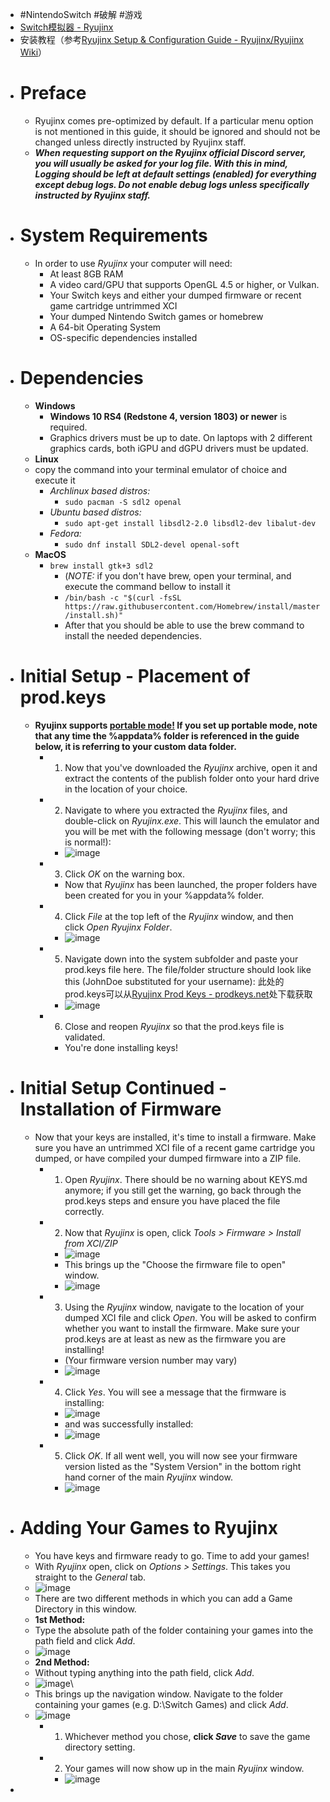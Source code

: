 - #NintendoSwitch #破解 #游戏
- [Switch模拟器 - Ryujinx](https://ryujinx.org/)
- 安装教程（参考[Ryujinx Setup & Configuration Guide - Ryujinx/Ryujinx Wiki](https://github.com/Ryujinx/Ryujinx/wiki/Ryujinx-Setup-&-Configuration-Guide)）
- # Preface
	- Ryujinx comes pre-optimized by default. If a particular menu option is not mentioned in this guide, it should be ignored and should not be changed unless directly instructed by Ryujinx staff.
	- _**When requesting support on the Ryujinx official Discord server, you will usually be asked for your log file. With this in mind, Logging should be left at default settings (enabled) for everything except debug logs. Do not enable debug logs unless specifically instructed by Ryujinx staff.**_
- # [](https://github.com/Ryujinx/Ryujinx/wiki/Ryujinx-Setup-&-Configuration-Guide#system-requirements)System Requirements
	- In order to use _Ryujinx_ your computer will need:
		- At least 8GB RAM
		- A video card/GPU that supports OpenGL 4.5 or higher, or Vulkan.
		- Your Switch keys and either your dumped firmware or recent game cartridge untrimmed XCI
		- Your dumped Nintendo Switch games or homebrew
		- A 64-bit Operating System
		- OS-specific dependencies installed
- # [](https://github.com/Ryujinx/Ryujinx/wiki/Ryujinx-Setup-&-Configuration-Guide#dependencies)Dependencies
	- **Windows**
		- **Windows 10 RS4 (Redstone 4, version 1803) or newer** is required.
		- Graphics drivers must be up to date. On laptops with 2 different graphics cards, both iGPU and dGPU drivers must be updated.
	- **Linux**
	- copy the command into your terminal emulator of choice and execute it
		- _Archlinux based distros:_
			- `sudo pacman -S sdl2 openal`
		- _Ubuntu based distros:_
			- `sudo apt-get install libsdl2-2.0 libsdl2-dev libalut-dev`
		- _Fedora:_
			- `sudo dnf install SDL2-devel openal-soft`
	- **MacOS**
		- `brew install gtk+3 sdl2`
			- (_NOTE:_ if you don't have brew, open your terminal, and execute the command bellow to install it
			- `/bin/bash -c "$(curl -fsSL https://raw.githubusercontent.com/Homebrew/install/master/install.sh)"`
			- After that you should be able to use the brew command to install the needed dependencies.
- # [](https://github.com/Ryujinx/Ryujinx/wiki/Ryujinx-Setup-&-Configuration-Guide#initial-setup---placement-of-prodkeys)Initial Setup - Placement of prod.keys
	- **Ryujinx supports [portable mode!](https://github.com/Ryujinx/Ryujinx/wiki/Ryujinx-Setup-&-Configuration-Guide#portable-mode) If you set up portable mode, note that any time the %appdata% folder is referenced in the guide below, it is referring to your custom data folder.**
		- 1.  Now that you've downloaded the _Ryujinx_ archive, open it and extract the contents of the publish folder onto your hard drive in the location of your choice.
		- 2.  Navigate to where you extracted the _Ryujinx_ files, and double-click on _Ryujinx.exe_. This will launch the emulator and you will be met with the following message (don't worry; this is normal!):
			- ![image](https://user-images.githubusercontent.com/62343878/86277688-5ee76b80-bb94-11ea-9c51-0f5ba153371b.png)
		- 3.  Click _OK_ on the warning box.
			- Now that _Ryujinx_ has been launched, the proper folders have been created for you in your %appdata% folder.
		- 4.  Click _File_ at the top left of the _Ryujinx_ window, and then click _Open Ryujinx_ _Folder_.
			- ![image](https://user-images.githubusercontent.com/62343878/86277744-7b83a380-bb94-11ea-96c3-83acfbd9b534.png)
		- 5.  Navigate down into the system subfolder and paste your prod.keys file here. The file/folder structure should look like this (JohnDoe substituted for your username):
		  此处的prod.keys可以从[Ryujinx Prod Keys - prodkeys.net](https://prodkeys.net/ryujinx-prod-keys/)处下载获取
			- ![image](https://user-images.githubusercontent.com/62343878/86277827-9d7d2600-bb94-11ea-9900-b5351364fd14.png)
		- 6.  Close and reopen _Ryujinx_ so that the prod.keys file is validated.
			- You're done installing keys!
- # [](https://github.com/Ryujinx/Ryujinx/wiki/Ryujinx-Setup-&-Configuration-Guide#initial-setup-continued---installation-of-firmware)Initial Setup Continued - Installation of Firmware
	- Now that your keys are installed, it's time to install a firmware. Make sure you have an untrimmed XCI file of a recent game cartridge you dumped, or have compiled your dumped firmware into a ZIP file.
		- 1.  Open _Ryujinx_. There should be no warning about KEYS.md anymore; if you still get the warning, go back through the prod.keys steps and ensure you have placed the file correctly.
		- 2.  Now that _Ryujinx_ is open, click _Tools > Firmware > Install from XCI/ZIP_
			- ![image](https://user-images.githubusercontent.com/62343878/86277870-aec63280-bb94-11ea-8932-df14c870e25c.png)
			- This brings up the "Choose the firmware file to open" window.
			- ![image](https://user-images.githubusercontent.com/62343878/86277923-c69db680-bb94-11ea-99ab-2d8c7ea74e0e.png)
		- 3.  Using the _Ryujinx_ window, navigate to the location of your dumped XCI file and click _Open_. You will be asked to confirm whether you want to install the firmware. Make sure your prod.keys are at least as new as the firmware you are installing!
			- (Your firmware version number may vary)
			- ![image](https://user-images.githubusercontent.com/62343878/86277970-db7a4a00-bb94-11ea-9142-2616ed6e742b.png)
		- 4.  Click _Yes_. You will see a message that the firmware is installing:
			- ![image](https://user-images.githubusercontent.com/62343878/86278026-ee8d1a00-bb94-11ea-98ab-a45d9d4ca48c.png)
			- and was successfully installed:
			- ![image](https://user-images.githubusercontent.com/62343878/86278058-fcdb3600-bb94-11ea-861f-866a13dbefdb.png)
		- 5.  Click _OK_. If all went well, you will now see your firmware version listed as the "System Version" in the bottom right hand corner of the main _Ryujinx_ window.
			- ![image](https://user-images.githubusercontent.com/62343878/86278217-4035a480-bb95-11ea-9803-fabc39dbec5b.png)
- # [](https://github.com/Ryujinx/Ryujinx/wiki/Ryujinx-Setup-&-Configuration-Guide#adding-your-games-to-ryujinx)Adding Your Games to Ryujinx
	- You have keys and firmware ready to go. Time to add your games!
	- With _Ryujinx_ open, click on _Options > Settings_. This takes you straight to the _General_ tab.
	- ![image](https://user-images.githubusercontent.com/62343878/86278362-7c690500-bb95-11ea-9667-cb61e7d45b8e.png)
	- There are two different methods in which you can add a Game Directory in this window.
	- **1st Method:**
	- Type the absolute path of the folder containing your games into the path field and click _Add_.
	- ![image](https://user-images.githubusercontent.com/62343878/86278453-a6bac280-bb95-11ea-8bb0-005e89dbb295.png)
	- **2nd Method:**
	- Without typing anything into the path field, click _Add_.
	- ![image](https://user-images.githubusercontent.com/62343878/86278489-b76b3880-bb95-11ea-929c-da8b53052406.png)\
	- This brings up the navigation window. Navigate to the folder containing your games (e.g. D:\Switch Games) and click _Add_.
	- ![image](https://user-images.githubusercontent.com/62343878/86278572-d5d13400-bb95-11ea-98e6-91a58667a538.png)
		- 1.  Whichever method you chose, **click _Save_** to save the game directory setting.
		- 2.  Your games will now show up in the main _Ryujinx_ window.
			- ![image](https://user-images.githubusercontent.com/62343878/86278608-e7b2d700-bb95-11ea-8b2c-f12b1b7f0fcc.png)
-